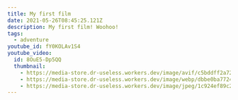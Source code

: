 ```yaml
---
title: My first film
date: 2021-05-26T08:45:25.121Z
description: My first film! Woohoo!
tags:
  - adventure
youtube_id: fY0KOLAv1S4
youtube_video:
  id: 8OuE5-Dp5QQ
  thumbnail:
    - https://media-store.dr-useless.workers.dev/image/avif/c5bddff2a7254c00fe497b5cb4a18d8ca8fd3e04e048fb01fb2b8b259cb0ee17
    - https://media-store.dr-useless.workers.dev/image/webp/dbbe0ba77249f58638ff6bfbf8b7e6974769c671bac1a33029229bb06c019d21
    - https://media-store.dr-useless.workers.dev/image/jpeg/1c924ef89c238113933a2a1fee33163a759da3d798f9e5f3fa86adc42a2e4dd1
---
```

